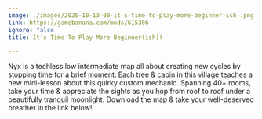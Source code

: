 ```yaml
---
image: ./images/2025-10-13-00-it-s-time-to-play-more-beginner-ish-.png
link: https://gamebanana.com/mods/615386
ignore: false
title: It's Time To Play More Beginner(ish)!

---
```


Nyx is a techless low intermediate map all about creating new cycles by stopping time for a brief moment. Each tree & cabin in this village teaches a new mini-lesson about this quirky custom mechanic. Spanning 40+ rooms, take your time & appreciate the sights as you hop from roof to roof under a beautifully tranquil moonlight. Download the map & take your well-deserved breather in the link below!